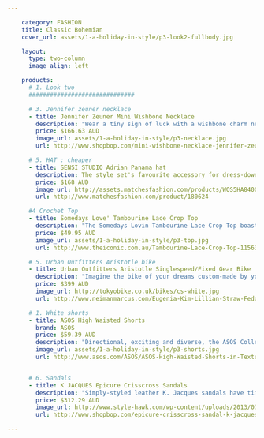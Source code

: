 ```yaml
---

    category: FASHION
    title: Classic Bohemian
    cover_url: assets/1-a-holiday-in-style/p3-look2-fullbody.jpg

    layout:
      type: two-column
      image_align: left

    products:
      # 1. Look two
      ##############################

      # 3. Jennifer zeuner necklace
      - title: Jennifer Zeuner Mini Wishbone Necklace
        description: "Wear a tiny sign of luck with a wishbone charm necklace with this 18k gold-vermeil chain necklace. Lobster-claw clasp. 17 inch (43 cm) long."
        price: $166.63 AUD
        image_url: assets/1-a-holiday-in-style/p3-necklace.jpg
        url: http://www.shopbop.com/mini-wishbone-necklace-jennifer-zeuner/vp/v=1/845524441891818.htm?fm=search-shopbysize

      # 5. HAT : cheaper
      - title: SENSI STUDIO Adrian Panama hat
        description: The style set's favourite accessory for dress-down days, Sensi Studio’s Adrian panama hat epitomises laid-back luxe. Whether you’re relaxing by the beach or roaming city streets, a jersey maxi dress and metallic sandals are the chicest way to wear it.
        price: $168 AUD
        image_url: http://assets.matchesfashion.com/products/WOS5HA840003BGB_1_medium.jpg
        url: http://www.matchesfashion.com/product/180624

      #4 Crochet Top
      - title: Somedays Love' Tambourine Lace Crop Top
        description: "The Somedays Lovin Tambourine Lace Crop Top boasts a halter-neck design with tie-up straps, and has fully lined, triangle cups. The top features a 100% cotton, crocheted lace main, and a fitted band under the bust that wraps around the back and fastens with twin buttons. The Somedays Lovin Tambourine Lace Crop Top has a cropped length and a raw, zig-zag hemline."
        price: $49.95 AUD
        image_url: assets/1-a-holiday-in-style/p3-top.jpg
        url: http://www.theiconic.com.au/Tambourine-Lace-Crop-Top-115636.html?wt_af=au.affiliate.zanox.1136054.banner.campaign&utm_source=zanox&utm_medium=affiliate&utm_content=&utm_campaign=banner

      # 5. Urban Outfitters Aristotle bike
      - title: Urban Outfitters Aristotle Singlespeed/Fixed Gear Bike
        description: "Imagine the bike of your dreams custom-made by your own choosing. Well Urban Outfitters has done just that! They've teamed up with Republic Bike to bring you a personalized experience in bike design, offer more than 100,000 component and colour combinations for the Aristotle singlespeed and Plato Dutch bikes. You just need to pick and choose and it's delivered right at your doorstep"
        price: $399 AUD
        image_url: http://tokyobike.co.uk/bikes/cs-white.jpg
        url: http://www.neimanmarcus.com/Eugenia-Kim-Lillian-Straw-Fedora-Ivory/prod165310036/p.prod

      # 1. White shorts
      - title: ASOS High Waisted Shorts
        brand: ASOS
        price: $59.39 AUD
        description: "Directional, exciting and diverse, the ASOS Collection makes and breaks the fashion rules. These shorts are made from a textured poly fabric with high-rise waist. Ovoid Texture."
        image_url: assets/1-a-holiday-in-style/p3-shorts.jpg
        url: http://www.asos.com/ASOS/ASOS-High-Waisted-Shorts-in-Texture/Prod/pgeproduct.aspx?iid=3520122


      # 6. Sandals
      - title: K JACQUES Epicure Crisscross Sandals
        description: "Simply-styled leather K. Jacques sandals have timeless appeal. Buckle closure. Leather sole. Leather: Calfskin. Made in France."
        price: $312.29 AUD
        image_url: http://www.style-hawk.com/wp-content/uploads/2013/07/islandhoppingbuyit13net-a-porter.jpg
        url: http://www.shopbop.com/epicure-crisscross-sandal-k-jacques/vp/v=1/1559665417.htm?fm=search-shopbysize

---
```

